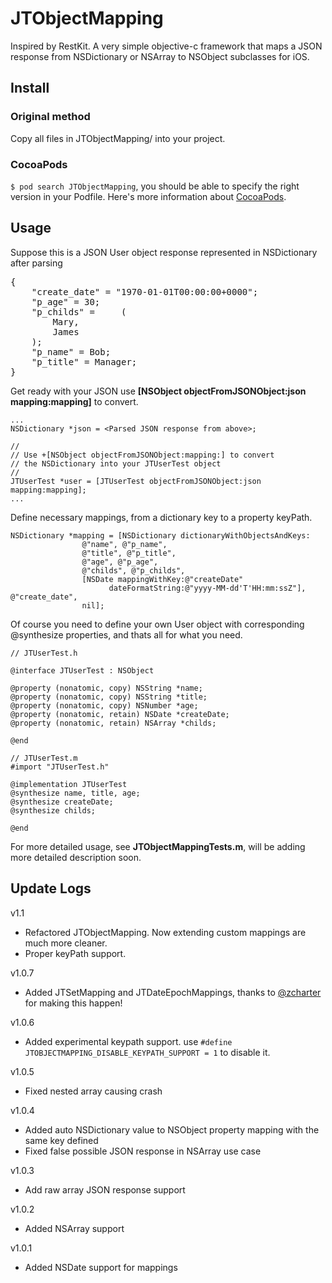 JTObjectMapping
===============

Inspired by RestKit. A very simple objective-c framework that maps a JSON response from NSDictionary or NSArray to NSObject subclasses for iOS.

Install
-------

### Original method

Copy all files in JTObjectMapping/ into your project.

### CocoaPods

`$ pod search JTObjectMapping`, you should be able to specify the right version in your Podfile. Here's more information about [CocoaPods][].

Usage
-----
Suppose this is a JSON User object response represented in NSDictionary after parsing
<pre>
{
    "create_date" = "1970-01-01T00:00:00+0000";
    "p_age" = 30;
    "p_childs" =     (
        Mary,
        James
    );
    "p_name" = Bob;
    "p_title" = Manager;
}
</pre>

Get ready with your JSON use **[NSObject objectFromJSONObject:json mapping:mapping]** to convert.

    ...
    NSDictionary *json = <Parsed JSON response from above>;

    //
    // Use +[NSObject objectFromJSONObject:mapping:] to convert 
    // the NSDictionary into your JTUserTest object
    //
    JTUserTest *user = [JTUserTest objectFromJSONObject:json mapping:mapping];
    ...

Define necessary mappings, from a dictionary key to a property keyPath.

    NSDictionary *mapping = [NSDictionary dictionaryWithObjectsAndKeys:
                    @"name", @"p_name",
                    @"title", @"p_title",
                    @"age", @"p_age",
                    @"childs", @"p_childs",                    
                    [NSDate mappingWithKey:@"createDate"
                          dateFormatString:@"yyyy-MM-dd'T'HH:mm:ssZ"], @"create_date",
                    nil];


Of course you need to define your own User object with corresponding @synthesize properties, and thats all for what you need.

    // JTUserTest.h
    
    @interface JTUserTest : NSObject
    
    @property (nonatomic, copy) NSString *name;
    @property (nonatomic, copy) NSString *title;
    @property (nonatomic, copy) NSNumber *age;
    @property (nonatomic, retain) NSDate *createDate;
    @property (nonatomic, retain) NSArray *childs;
    
    @end
    
    // JTUserTest.m
    #import "JTUserTest.h"
    
    @implementation JTUserTest
    @synthesize name, title, age;
    @synthesize createDate;
    @synthesize childs;
    
    @end

For more detailed usage, see **JTObjectMappingTests.m**, will be adding more detailed description soon.

Update Logs
-----------

v1.1
- Refactored JTObjectMapping. Now extending custom mappings are much more cleaner.
- Proper keyPath support.

v1.0.7
- Added JTSetMapping and JTDateEpochMappings, thanks to [@zcharter][] for making this happen!

v1.0.6
- Added experimental keypath support. use `#define JTOBJECTMAPPING_DISABLE_KEYPATH_SUPPORT = 1` to disable it.

v1.0.5  
- Fixed nested array causing crash

v1.0.4  
- Added auto NSDictionary value to NSObject property mapping with the same key defined  
- Fixed false possible JSON response in NSArray use case

v1.0.3   
- Add raw array JSON response support

v1.0.2   
- Added NSArray support

v1.0.1  
- Added NSDate support for mappings


[CocoaPods]:https://github.com/CocoaPods/CocoaPods
[@zcharter]:https://github.com/zcharter


